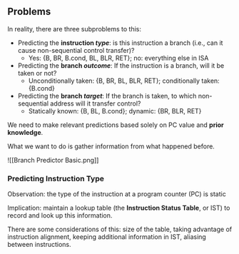 ## Problems

In reality, there are three subproblems to this:
- Predicting the **instruction *type***: is this instruction a branch (i.e., can it cause non-sequential control transfer)?
	- Yes: {B, BR, B.cond, BL, BLR, RET}; no: everything else in ISA
- Predicting the **branch *outcome***: If the instruction is a branch, will it be taken or not?
	- Unconditionally taken: {B, BR, BL, BLR, RET}; conditionally taken: {B.cond}
- Predicting the **branch *target***: If the branch is taken, to which non-sequential address will it transfer control?
	- Statically known: {B, BL, B.cond}; dynamic: {BR, BLR, RET}

We need to make relevant predictions based solely on PC value and **prior knowledge**.

What we want to do is gather information from what happened before.

![[Branch Predictor Basic.png]]

### Predicting Instruction Type

Observation: the type of the instruction at a program counter (PC) is static

Implication: maintain a lookup table (the **Instruction Status Table**, or IST) to record and look up this information.

There are some considerations of this: size of the table, taking advantage of instruction alignment, keeping additional information in IST, aliasing between instructions.